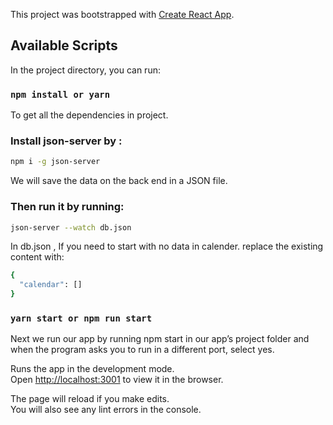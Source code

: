 This project was bootstrapped with [Create React App](https://github.com/facebook/create-react-app).

## Available Scripts

In the project directory, you can run:

### `npm install or yarn`

To get all the dependencies in project.

### Install json-server by :

```bash
npm i -g json-server
```

We will save the data on the back end in a JSON file.

### Then run it by running:

```bash
json-server --watch db.json
```

In db.json , If you need to start with no data in calender. replace the existing content with:

```bash
{
  "calendar": []
}
```

### `yarn start or npm run start`

Next we run our app by running npm start in our app’s project folder and when the program asks you to run in a different port, select yes.

Runs the app in the development mode.<br />
Open [http://localhost:3001](http://localhost:3001) to view it in the browser.

The page will reload if you make edits.<br />
You will also see any lint errors in the console.
